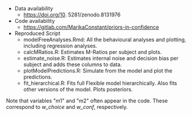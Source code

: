 - Data availability  
  - https://doi.org/10. 5281/zenodo.8131976
- Code availability
  - https://gitlab.com/MarikaConstant/priors-in-confidence
- Reproduced Script 
  - modelFreeAnalyses.Rmd: All the behavioural analyses and plotting, including regression analyses.
  - calcMRatios.R: Estimates M-Ratios per subject and plots.
  - estimate_noise.R: Estimates internal noise and decision bias per subject and adds these columns to data.
  - plotModelPredictions.R: Simulate from the model and plot the predictions.
  - fit_hierarchical.R: Fits full Flexible model hierarchically. Also fits other versions of the model. Plots posteriors.

Note that variables "m1" and "m2" often appear in the code. These correspond to *w_choice* and *w_conf*, respectively.
